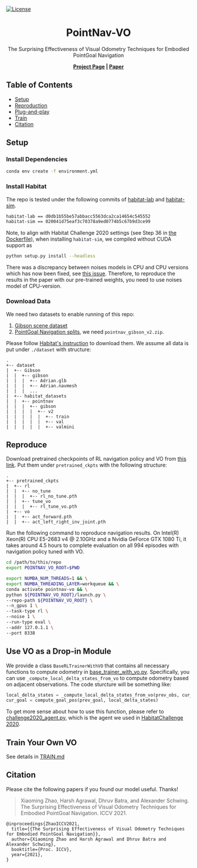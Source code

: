 [![License](https://img.shields.io/badge/License-Apache%202.0-blue.svg)](https://opensource.org/licenses/Apache-2.0)

<h1 align="center">PointNav-VO</h1>
<p align="center">The Surprising Effectiveness of Visual Odometry Techniques for Embodied PointGoal Navigation</p>

<p align="center"><b><a href="https://xiaoming-zhao.github.io/projects/pointnav-vo/">Project Page</a> | <a href="https://arxiv.org/abs/2108.11550">Paper</a></b></p>


<!-- <p align="center">
  <img width="100%" src="media/nav.gif"/>
</p> -->

## Table of Contents

- [Setup](#setup)
- [Reproduction](#reproduce)
- [Plug-and-play](#use-vo-as-a-drop-in-module)
- [Train](#train-your-own-vo)
- [Citation](#citation)

## Setup

### Install Dependencies

```bash
conda env create -f environment.yml
```

### Install Habitat

The repo is tested under the following commits of [habitat-lab](https://github.com/facebookresearch/habitat-lab) and [habitat-sim](https://github.com/facebookresearch/habitat-sim).
```bash
habitat-lab == d0db1b55be57abbacc5563dca2ca14654c545552
habitat-sim == 020041d75eaf3c70378a9ed0774b5c67b9d3ce99
```

Note, to align with Habitat Challenge 2020 settings (see Step 36 in [the Dockerfile](https://hub.docker.com/layers/fairembodied/habitat-challenge/testing_2020_habitat_base_docker/images/sha256-761ca2230667add6ab241a0eaff16984dc271486ec659984ae13ccab57a9c52b?context=explore)), when installing `habitat-sim`, we compiled without CUDA support as
```bash
python setup.py install --headless
```

There was a discrepancy between noises models in CPU and CPU versions which has now been fixed, see [this issue](https://github.com/facebookresearch/habitat-sim/pull/987). Therefore, to reproduce the results in the paper with our pre-trained weights, you need to use noises model of CPU-version.

### Download Data

We need two datasets to enable running of this repo:
1. [Gibson scene dataset](https://github.com/StanfordVL/GibsonEnv/blob/f474d9e/README.md#database)
2. [PointGoal Navigation splits](https://github.com/facebookresearch/habitat-lab/blob/d0db1b5/README.md#task-datasets), we need `pointnav_gibson_v2.zip`.

Please follow [Habitat's instruction](https://github.com/facebookresearch/habitat-lab/blob/d0db1b5/README.md#task-datasets) to download them. We assume all data is put under `./dataset` with structure:
```
.
+-- dataset
|  +-- Gibson
|  |  +-- gibson
|  |  |  +-- Adrian.glb
|  |  |  +-- Adrian.navmesh
|  |  |  ...
|  +-- habitat_datasets
|  |  +-- pointnav
|  |  |  +-- gibson
|  |  |  |  +-- v2
|  |  |  |  |  +-- train
|  |  |  |  |  +-- val
|  |  |  |  |  +-- valmini
```

## Reproduce

Download pretrained checkpoints of RL navigation policy and VO from [this link](https://drive.google.com/drive/folders/1HG_d-PydxBBiDSnqG_GXAuG78Iq3uGdr?usp=sharing). Put them under `pretrained_ckpts` with the following structure:
```
.
+-- pretrained_ckpts
|  +-- rl
|  |  +-- no_tune
|  |  |  +-- rl_no_tune.pth
|  |  +-- tune_vo
|  |  |  +-- rl_tune_vo.pth
|  +-- vo
|  |  +-- act_forward.pth
|  |  +-- act_left_right_inv_joint.pth
```

Run the following command to reproduce navigation results. On Intel(R) Xeon(R) CPU E5-2683 v4 @ 2.10GHz and a Nvidia GeForce GTX 1080 Ti, it takes around 4.5 hours to complete evaluation on all 994 episodes with navigation policy tuned with VO.
```bash
cd /path/to/this/repo
export POINTNAV_VO_ROOT=$PWD

export NUMBA_NUM_THREADS=1 && \
export NUMBA_THREADING_LAYER=workqueue && \
conda activate pointnav-vo && \
python ${POINTNAV_VO_ROOT}/launch.py \
--repo-path ${POINTNAV_VO_ROOT} \
--n_gpus 1 \
--task-type rl \
--noise 1 \
--run-type eval \
--addr 127.0.1.1 \
--port 8338
```

## Use VO as a Drop-in Module

We provide a class `BaseRLTrainerWithVO` that contains all necessary functions to compute odometry in [base_trainer_with_vo.py](./pointnav_vo/rl/common/base_trainer_with_vo.py). Specifically, you can use `_compute_local_delta_states_from_vo` to compute odometry based on adjacent observations. The code sturcture will be something like:
```python
local_delta_states = _compute_local_delta_states_from_vo(prev_obs, cur_obs, action)
cur_goal = compute_goal_pos(prev_goal, local_delta_states)
```

To get more sense about how to use this function, please refer to [challenge2020_agent.py](./challenge_2020/challenge2020_agent.py), which is the agent we used in [HabitatChallenge 2020](https://eval.ai/web/challenges/challenge-page/580/leaderboard/1631#leaderboardrank-1).

## Train Your Own VO

See details in [TRAIN.md](./TRAIN.md)

## Citation

Please cite the following papers if you found our model useful. Thanks!

>Xiaoming Zhao, Harsh Agrawal, Dhruv Batra, and Alexander Schwing. The Surprising Effectiveness of Visual Odometry Techniques for Embodied PointGoal Navigation. ICCV 2021.
```
@inproceedings{ZhaoICCV2021,
  title={{The Surprising Effectiveness of Visual Odometry Techniques for Embodied PointGoal Navigation}},
  author={Xiaoming Zhao and Harsh Agrawal and Dhruv Batra and Alexander Schwing},
  booktitle={Proc. ICCV},
  year={2021},
}
```

